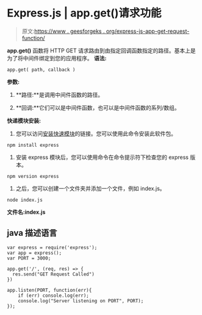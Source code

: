 # Express.js | app.get()请求功能

> 原文:[https://www . geesforgeks . org/express-js-app-get-request-function/](https://www.geeksforgeeks.org/express-js-app-get-request-function/)

**app.get()** 函数将 HTTP GET 请求路由到由指定回调函数指定的路径。基本上是为了将中间件绑定到您的应用程序。
**语法:**

```
app.get( path, callback )
```

**参数:**

1.  **路径:**是调用中间件函数的路径。

2.  **回调:**它们可以是中间件函数，也可以是中间件函数的系列/数组。

**快递模块安装:**

1.  您可以访问[安装快速模块](https://www.npmjs.com/package/express)的链接。您可以使用此命令安装此软件包。

```
npm install express
```

1.  安装 express 模块后，您可以使用命令在命令提示符下检查您的 express 版本。

```
npm version express
```

1.  之后，您可以创建一个文件夹并添加一个文件，例如 index.js。

```
node index.js
```

**文件名:index.js**

## java 描述语言

```
var express = require('express');
var app = express();
var PORT = 3000;

app.get('/', (req, res) => {
  res.send("GET Request Called")
})

app.listen(PORT, function(err){
    if (err) console.log(err);
    console.log("Server listening on PORT", PORT);
});
```